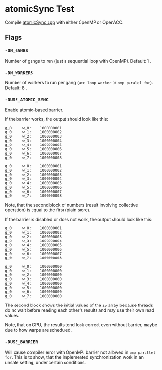# atomicSync Test

Compile [atomicSync.cpp](atomicSync.cpp) with either OpenMP or OpenACC.

## Flags

### `-DN_GANGS`

Number of gangs to run (just a sequential loop with OpenMP). Default: 1 .

### `-DN_WORKERS`

Number of workers to run per gang (`acc loop worker` or `omp paralel for`). Default: 8 .

### `-DUSE_ATOMIC_SYNC`

Enable atomic-based barrier.

If the barrier works, the output should look like this:
```
g_0     w_0:    1000000001
g_0     w_1:    1000000002
g_0     w_2:    1000000003
g_0     w_3:    1000000004
g_0     w_4:    1000000005
g_0     w_5:    1000000006
g_0     w_6:    1000000007
g_0     w_7:    1000000008

g_0     w_0:    1000000001
g_0     w_1:    1000000002
g_0     w_2:    1000000003
g_0     w_3:    1000000004
g_0     w_4:    1000000005
g_0     w_5:    1000000006
g_0     w_6:    1000000007
g_0     w_7:    1000000008
```
Note, that the second block of numbers (result involving collective operation)
is equal to the first (plain store).

If the barrier is disabled or does not work, the output should look like this:
```
g_0     w_0:    1000000001
g_0     w_1:    1000000002
g_0     w_2:    1000000003
g_0     w_3:    1000000004
g_0     w_4:    1000000005
g_0     w_5:    1000000006
g_0     w_6:    1000000007
g_0     w_7:    1000000008

g_0     w_0:    1000000000
g_0     w_1:    1000000000
g_0     w_2:    1000000000
g_0     w_3:    1000000000
g_0     w_4:    1000000000
g_0     w_5:    1000000000
g_0     w_6:    1000000000
g_0     w_7:    1000000000
```
The second block shows the initial values of the `io` array because threads
do no wait before reading each other's results and may use their own read
values.

Note, that on GPU, the results tend look correct even without barrier, maybe due
to how warps are scheduled.

### `-DUSE_BARRIER`

Will cause compiler error with OpenMP: barrier not allowed in
`omp parallel for`. This is to show, that the implemented synchronization work
in an unsafe setting, under certain conditions.
